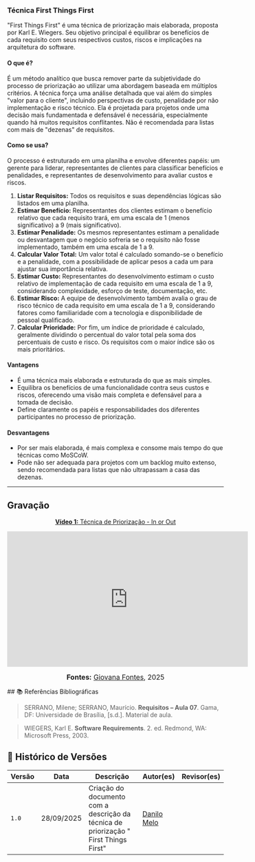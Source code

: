 ### **Técnica First Things First**

"First Things First" é uma técnica de priorização mais elaborada, proposta por Karl E. Wiegers. Seu objetivo principal é equilibrar os benefícios de cada requisito com seus respectivos custos, riscos e implicações na arquitetura do software.

#### **O que é?**

É um método analítico que busca remover parte da subjetividade do processo de priorização ao utilizar uma abordagem baseada em múltiplos critérios. A técnica força uma análise detalhada que vai além do simples "valor para o cliente", incluindo perspectivas de custo, penalidade por não implementação e risco técnico. Ela é projetada para projetos onde uma decisão mais fundamentada e defensável é necessária, especialmente quando há muitos requisitos conflitantes. Não é recomendada para listas com mais de "dezenas" de requisitos.

#### **Como se usa?**

O processo é estruturado em uma planilha e envolve diferentes papéis: um gerente para liderar, representantes de clientes para classificar benefícios e penalidades, e representantes de desenvolvimento para avaliar custos e riscos.

1.  **Listar Requisitos:** Todos os requisitos e suas dependências lógicas são listados em uma planilha.
2.  **Estimar Benefício:** Representantes dos clientes estimam o benefício relativo que cada requisito trará, em uma escala de 1 (menos significativo) a 9 (mais significativo).
3.  **Estimar Penalidade:** Os mesmos representantes estimam a penalidade ou desvantagem que o negócio sofreria se o requisito não fosse implementado, também em uma escala de 1 a 9.
4.  **Calcular Valor Total:** Um valor total é calculado somando-se o benefício e a penalidade, com a possibilidade de aplicar pesos a cada um para ajustar sua importância relativa.
5.  **Estimar Custo:** Representantes do desenvolvimento estimam o custo relativo de implementação de cada requisito em uma escala de 1 a 9, considerando complexidade, esforço de teste, documentação, etc.
6.  **Estimar Risco:** A equipe de desenvolvimento também avalia o grau de risco técnico de cada requisito em uma escala de 1 a 9, considerando fatores como familiaridade com a tecnologia e disponibilidade de pessoal qualificado.
7.  **Calcular Prioridade:** Por fim, um índice de prioridade é calculado, geralmente dividindo o percentual do valor total pela soma dos percentuais de custo e risco. Os requisitos com o maior índice são os mais prioritários.

#### **Vantagens**

-   É uma técnica mais elaborada e estruturada do que as mais simples.
-   Equilibra os benefícios de uma funcionalidade contra seus custos e riscos, oferecendo uma visão mais completa e defensável para a tomada de decisão.
-   Define claramente os papéis e responsabilidades dos diferentes participantes no processo de priorização.

#### **Desvantagens**

-   Por ser mais elaborada, é mais complexa e consome mais tempo do que técnicas como MoSCoW.
-   Pode não ser adequada para projetos com um backlog muito extenso, sendo recomendada para listas que não ultrapassam a casa das dezenas.

---
## Gravação

<div align="center">
<p style="text-align: center"><a href="https://youtu.be/ywmlErJ7bdA" target="_blank"><b>Vídeo 1:</b> Técnica de Priorização - In or Out</a></p>

<iframe width="560" height="315" src="https://www.youtube.com/embed/ywmlErJ7bdA" title="Sessão de Técnica de Priorização - In or Out" frameborder="0" allow="accelerometer; autoplay; clipboard-write; encrypted-media; gyroscope; picture-in-picture; web-share" allowfullscreen></iframe>

<font size="3"><p style="text-align: center"><b>Fontes:</b> <a href="https://github.com/GiovanaFontesS">Giovana Fontes</a>, 2025</p></font>
</div>
## 📚 Referências Bibliográficas

> SERRANO, Milene; SERRANO, Maurício. **Requisitos – Aula 07**. Gama, DF: Universidade de Brasília, [s.d.]. Material de aula.

> WIEGERS, Karl E. **Software Requirements**. 2. ed. Redmond, WA: Microsoft Press, 2003.

## 📝 Histórico de Versões

| Versão | Data       | Descrição                                                                            | Autor(es)                                 | Revisor(es) |
| ------ | ---------- | ------------------------------------------------------------------------------------ | ----------------------------------------- | ----------- |
| `1.0`  | 28/09/2025 | Criação do documento com a descrição da técnica de priorização " First Things First" | [Danilo Melo](https://github.com/EngDann) |             |
